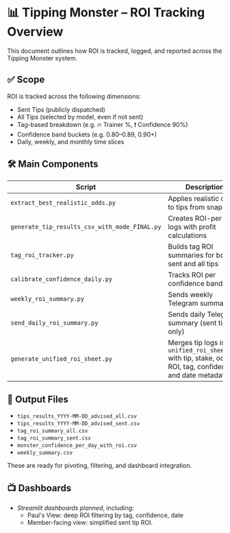 # 📊 Tipping Monster – ROI Tracking Overview

This document outlines how ROI is tracked, logged, and reported across the Tipping Monster system.

## ✅ Scope
ROI is tracked across the following dimensions:
- Sent Tips (publicly dispatched)
- All Tips (selected by model, even if not sent)
- Tag-based breakdown (e.g. 🔥 Trainer %, ❗ Confidence 90%)
- Confidence band buckets (e.g. 0.80–0.89, 0.90+)
- Daily, weekly, and monthly time slices

## 🛠️ Main Components

| Script | Description |
|--------|-------------|
| `extract_best_realistic_odds.py` | Applies realistic odds to tips from snapshot |
| `generate_tip_results_csv_with_mode_FINAL.py` | Creates ROI-per-tip logs with profit calculations |
| `tag_roi_tracker.py` | Builds tag ROI summaries for both sent and all tips |
| `calibrate_confidence_daily.py` | Tracks ROI per confidence band daily |
| `weekly_roi_summary.py` | Sends weekly Telegram summary |
| `send_daily_roi_summary.py` | Sends daily Telegram summary (sent tips only) |
| `generate_unified_roi_sheet.py` | Merges tip logs into `unified_roi_sheet.csv` with tip, stake, odds, ROI, tag, confidence, and date metadata |

## 🧾 Output Files

- `tips_results_YYYY-MM-DD_advised_all.csv`
- `tips_results_YYYY-MM-DD_advised_sent.csv`
- `tag_roi_summary_all.csv`
- `tag_roi_summary_sent.csv`
- `monster_confidence_per_day_with_roi.csv`
- `weekly_summary.csv`

These are ready for pivoting, filtering, and dashboard integration.

## 📺 Dashboards
- *Streamlit dashboards planned*, including:
  - Paul's View: deep ROI filtering by tag, confidence, date
  - Member-facing view: simplified sent tip ROI.
